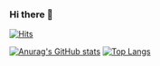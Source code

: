 ### Hi there 👋
[![Hits](https://hits.seeyoufarm.com/api/count/incr/badge.svg?url=https%3A%2F%2Fgithub.com%2Flee-byeongmin&count_bg=%2379C83D&title_bg=%23555555&icon=&icon_color=%23E7E7E7&title=hits&edge_flat=false)](https://hits.seeyoufarm.com)

[![Anurag's GitHub stats](https://github-readme-stats.vercel.app/api?username=lee-byeongmin&theme=algolia&show_icons=true)](https://github.com/lee-byeongmin/github-readme-stats)
[![Top Langs](https://github-readme-stats.vercel.app/api/top-langs/?username=lee-byeongmin&theme=algolia&layout=compact)](https://github.com/lee-byeongmin/github-readme-stats)
